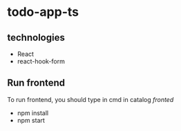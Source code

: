 # todo-app-ts
## technologies
* React
* react-hook-form

## Run frontend
To run frontend, you should type in cmd in catalog *fronted*
* npm install
* npm start